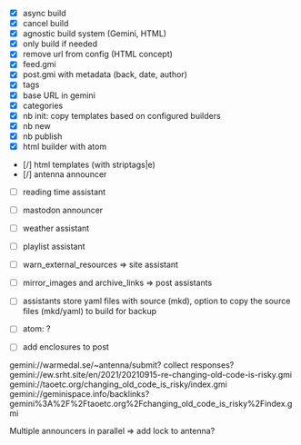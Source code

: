 - [X] async build
- [X] cancel build
- [X] agnostic build system (Gemini, HTML)
- [X] only build if needed
- [X] remove url from config (HTML concept)
- [X] feed.gmi
- [X] post.gmi with metadata (back, date, author)
- [X] tags
- [X] base URL in gemini
- [X] categories
- [X] nb init: copy templates based on configured builders
- [X] nb new
- [X] nb publish
- [X] html builder with atom
- [/] html templates (with striptags|e)
- [/] antenna announcer
- [ ] reading time assistant
- [ ] mastodon announcer
- [ ] weather assistant

- [ ] playlist assistant
- [ ] warn_external_resources => site assistant
- [ ] mirror_images and archive_links => post assistants
- [ ] assistants store yaml files with source (mkd), option to copy the source files (mkd/yaml) to build for backup
- [ ] atom: <link rel="alternate" type="text/gemini" href="gemini://..." /> ?
- [ ] add enclosures to post



gemini://warmedal.se/~antenna/submit?<percent encoded URL to your feed>
collect responses? gemini://ew.srht.site/en/2021/20210915-re-changing-old-code-is-risky.gmi
gemini://taoetc.org/changing_old_code_is_risky/index.gmi
gemini://geminispace.info/backlinks?gemini%3A%2F%2Ftaoetc.org%2Fchanging_old_code_is_risky%2Findex.gmi

Multiple announcers in parallel => add lock to antenna?
